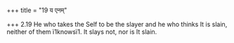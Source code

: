 +++
title = "19 य एनम्"

+++
2.19 He who takes the Self to be the slayer and he who thinks It is
slain, neither of them ï1knowsï1. It slays not, nor is It slain.
